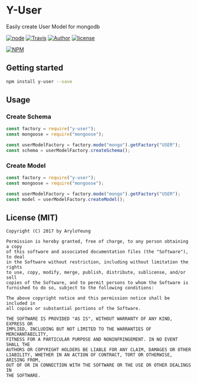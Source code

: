 # Y-User

Easily create User Model for mongodb

[![node](https://img.shields.io/node/v/y-user.svg?style=flat-square)](https://www.npmjs.com/package/y-user)
[![Travis](https://img.shields.io/travis/Arylo/y-user.svg?style=flat-square)](https://travis-ci.org/Arylo/y-user)
[![Author](https://img.shields.io/badge/Auther-AryloYeung-blue.svg?style=flat-square)](https://github.com/arylo)
[![license](https://img.shields.io/github/license/Arylo/y-user.svg?style=flat-square)](https://github.com/Arylo/y-user)

[![NPM](https://nodei.co/npm/y-user.png)](https://nodei.co/npm/y-user/)

## Getting started

```bash
npm install y-user --save
```

## Usage

### Create Schema

```js
const factory = require("y-user");
const mongoose = require("mongoose");

const userModelFactory = factory.mode("mongo").getFactory("USER");
const schema = userModelFactory.createSchema();
```

### Create Model

```js
const factory = require("y-user");
const mongoose = require("mongoose");

const userModelFactory = factory.mode("mongo").getFactory("USER");
const model = userModelFactory.createModel();
```

## License (MIT)

```
Copyright (C) 2017 by AryloYeung

Permission is hereby granted, free of charge, to any person obtaining a copy
of this software and associated documentation files (the "Software"), to deal
in the Software without restriction, including without limitation the rights
to use, copy, modify, merge, publish, distribute, sublicense, and/or sell
copies of the Software, and to permit persons to whom the Software is
furnished to do so, subject to the following conditions:

The above copyright notice and this permission notice shall be included in
all copies or substantial portions of the Software.

THE SOFTWARE IS PROVIDED "AS IS", WITHOUT WARRANTY OF ANY KIND, EXPRESS OR
IMPLIED, INCLUDING BUT NOT LIMITED TO THE WARRANTIES OF MERCHANTABILITY,
FITNESS FOR A PARTICULAR PURPOSE AND NONINFRINGEMENT. IN NO EVENT SHALL THE
AUTHORS OR COPYRIGHT HOLDERS BE LIABLE FOR ANY CLAIM, DAMAGES OR OTHER
LIABILITY, WHETHER IN AN ACTION OF CONTRACT, TORT OR OTHERWISE, ARISING FROM,
OUT OF OR IN CONNECTION WITH THE SOFTWARE OR THE USE OR OTHER DEALINGS IN
THE SOFTWARE.
```
